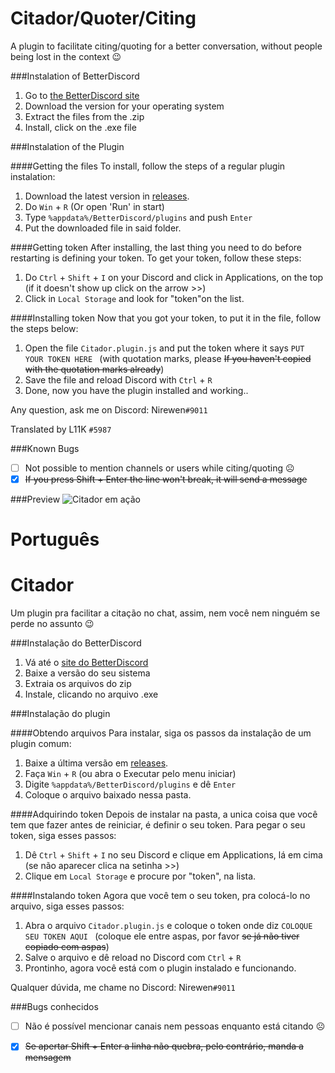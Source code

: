 # Citador/Quoter/Citing
A plugin to facilitate citing/quoting for a better conversation, without people being lost in the context :wink:

###Instalation of BetterDiscord
1. Go to [the BetterDiscord site](http://betterdiscord.net)
2. Download the version for your operating system
3. Extract the files from the .zip
4. Install, click on the .exe file

###Instalation of the Plugin

####Getting the files
To install, follow the steps of a regular plugin instalation:
1. Download the latest version in [releases](https://github.com/nirewen/Citador/releases).
2. Do `Win` + `R` (Or open 'Run' in start)
3. Type `%appdata%/BetterDiscord/plugins` and push `Enter`
4. Put the downloaded file in said folder.

####Getting token
After installing, the last thing you need to do before restarting is defining your token.
To get your token, follow these steps:

1. Do `Ctrl` + `Shift` + `I` on your Discord and click in Applications, on the top (if it doesn't show up click on the arrow >>)
2. Click in `Local Storage` and look for "token"on the list.

####Installing token
Now that you got your token, to put it in the file, follow the steps below:

1. Open the file `Citador.plugin.js` and put the token where it says `PUT YOUR TOKEN HERE ` (with quotation marks, please ~~If you haven't copied with the quotation marks already~~)
2. Save the file and reload Discord with `Ctrl` + `R`
3. Done, now you have the plugin installed and working..

Any question, ask me on Discord: Nirewen`#9011`

Translated by L11K `#5987`

###Known Bugs
- [ ] Not possible to mention channels or users while citing/quoting ☹
- [x] ~~If you press Shift + Enter the line won't break, it will send a message~~

###Preview
![Citador em ação](http://nirewen.s-ul.eu/1nTbSuas.gif)


# Português

# Citador
Um plugin pra facilitar a citação no chat, assim, nem você nem ninguém se perde no assunto :wink:

###Instalação do BetterDiscord

1. Vá até o [site do BetterDiscord](http://betterdiscord.net)
2. Baixe a versão do seu sistema
3. Extraia os arquivos do zip
4. Instale, clicando no arquivo .exe

###Instalação do plugin

####Obtendo arquivos
Para instalar, siga os passos da instalação de um plugin comum:

1. Baixe a última versão em [releases](https://github.com/nirewen/Citador/releases).
2. Faça `Win` + `R` (ou abra o Executar pelo menu iniciar)
3. Digite `%appdata%/BetterDiscord/plugins` e dê `Enter`
4. Coloque o arquivo baixado nessa pasta.

####Adquirindo token
Depois de instalar na pasta, a unica coisa que você tem que fazer antes de reiniciar, é definir o seu token.
Para pegar o seu token, siga esses passos:

1. Dê `Ctrl` + `Shift` + `I` no seu Discord e clique em Applications, lá em cima (se não aparecer clica na setinha >>)
2. Clique em `Local Storage` e procure por "token", na lista.

####Instalando token
Agora que você tem o seu token, pra colocá-lo no arquivo, siga esses passos:

1. Abra o arquivo `Citador.plugin.js` e coloque o token onde diz `COLOQUE SEU TOKEN AQUI ` (coloque ele entre aspas, por favor ~~se já não tiver copiado com aspas~~)
2. Salve o arquivo e dê reload no Discord com `Ctrl` + `R`
3. Prontinho, agora você está com o plugin instalado e funcionando.

Qualquer dúvida, me chame no Discord: Nirewen`#9011`

###Bugs conhecidos
- [ ] Não é possível mencionar canais nem pessoas enquanto está citando ☹
- [x] ~~Se apertar Shift + Enter a linha não quebra, pelo contrário, manda a mensagem~~

